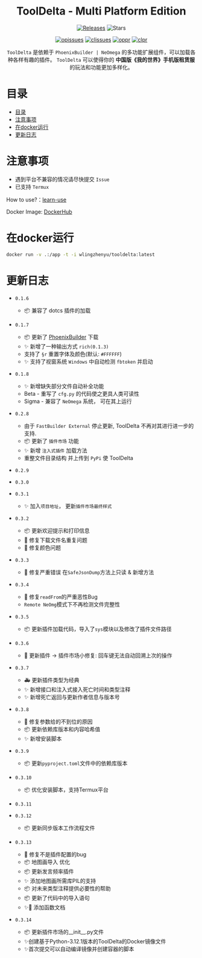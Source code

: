 <h1 align="center">ToolDelta - Multi Platform Edition</h1>
<p align="center">
  <a href="https://github.com/SuperScript-PRC/ToolDelta/releases"><img src="https://img.shields.io/github/v/release/SuperScript-PRC/ToolDelta?display_name=tag&sort=semver" alt="Releases"></a>
  <img src="https://img.shields.io/github/stars/SuperScript-PRC/ToolDelta.svg?style=falt" alt="Stars">
</p>

<p align="center">
  <a href="https://github.com/SuperScript-PRC/ToolDelta/issues"><img src="https://img.shields.io/github/issues/SuperScript-PRC/ToolDelta.svg?style=flat" alt="opissues"></a>
  <a href="https://github.com/SuperScript-PRC/ToolDelta/issues?q=is%3Aissue+is%3Aclosed"><img src="https://img.shields.io/github/issues-closed/SuperScript-PRC/ToolDelta.svg?style=flat&color=success" alt="clissues"></a>
  <a href="https://github.com/SuperScript-PRC/ToolDelta/pulls"><img src="https://img.shields.io/github/issues-pr/SuperScript-PRC/ToolDelta.svg?style=falt" alt="oppr"></a>
  <a href="https://github.com/SuperScript-PRC/ToolDelta/pulls?q=is%3Apr+is%3Aclosed"><img src="https://img.shields.io/github/issues-pr-closed/SuperScript-PRC/ToolDelta.svg?style=flat&color=success" alt="clpr"></a>
</p>

<p align="center">
  <code>ToolDelta</code> 是依赖于 <code>PhoenixBuilder | NeOmega</code> 的多功能扩展组件，可以加载各种各样有趣的插件。   
  <code>ToolDelta</code> 可以使得你的 <b>中国版《我的世界》手机版租赁服</b> 的玩法和功能更加多样化。
</p>

# 目录

- [目录](#目录)
- [注意事项](#注意事项)
- [在docker运行](#在docker运行)
- [更新日志](#更新日志)

# 注意事项

- 遇到平台不兼容的情况请尽快提交 `Issue`
- 已支持 `Termux`

How to use?：[learn-use](https://tooldelta-wiki.tblstudio.cn/learn-use.html)

Docker Image: [DockerHub](https://hub.docker.com/r/wlingzhenyu/tooldelta)

# 在docker运行

```bash
docker run -v .:/app -t -i wlingzhenyu/tooldelta:latest
```


# 更新日志

- `0.1.6`

  * 📦 兼容了 dotcs 插件的加载
- `0.1.7`

  * 📦 更新了 [PhoenixBuilder](https://github.com/LNSSPsd/PhoenixBuilder) 下载
  * ✨ 新增了一种输出方式 `rich(0.1.3)`
  * 支持了 `§r` 重置字体及颜色(默认: `#FFFFFF`)
  * ✨ 支持了视窗系统 `Windows` 中自动检测 `fbtoken` 并启动
- `0.1.8`

  * ✨ 新增缺失部分文件自动补全功能
  * Beta - 重写了 `cfg.py` 的代码使之更具人类可读性
  * Sigma - 兼容了 `NeOmega` 系统， 可在其上运行
- `0.2.8`

  * 由于 `FastBuilder External` 停止更新, ToolDelta 不再对其进行进一步的支持.
  * 📦 更新了 `插件市场` 功能
  * ✨ 新增 `注入式插件` 加载方法
  * 重整文件目录结构 并上传到 `PyPi` 使 ToolDelta
- `0.2.9`
- `0.3.0`
* `0.3.1`
  * ✨ 加入`项目地址`， 更新`插件市场最终样式`
* `0.3.2`

  * 📦 更新欢迎提示和打印信息
  * 🐛 修复下载文件名重复问题
  * 🐛 修复颜色问题
* `0.3.3`

  * 🐛 修复严重错误 在`SafeJsonDump`方法上只读 & 新增方法
* `0.3.4`

  * 🐛 修复`readFrom`的严重恶性Bug
  * `Remote NeOmg`模式下不再检测文件完整性
* `0.3.5`

  * 📦 更新插件加载代码，导入了`sys`模块以及修改了插件文件路径
* `0.3.6`

  * 🐛 更新插件 -> 插件市场小修复: 回车键无法自动回溯上次的操作
* `0.3.7`

  * 🚑 更新插件类型为经典
  * ✨ 新增接口和注入式接入死亡时间和类型注释
  * ✨ 新增死亡返回与更新作者信息与版本号
* `0.3.8`

  * 🐛 修复参数给的不到位的原因
  * 📦 更新依赖库版本和内容哈希值
  * ✨ 新增安装脚本
* `0.3.9`

  * 📦 更新`pyproject.toml`文件中的依赖库版本
* `0.3.10`

  * 📦 优化安装脚本，支持Termux平台
* `0.3.11`
* `0.3.12`

  * 📦 更新同步版本工作流程文件
* `0.3.13`

  * 🐛 修复不是插件配置的bug
  * 📦 地图画导入 优化
  * 📦 更新发言频率插件
  * ✨ 添加地图画所需库PIL的支持
  * 📦 对未来类型注释提供必要性的帮助
  * 📦 更新了代码中的导入语句
  * ✨📖 添加函数文档
* `0.3.14`
  * 📦 更新插件市场的__init__.py文件
  * ✨创建基于Python-3.12.1版本的ToolDelta的Docker镜像文件
  * ✨首次提交可以自动编译镜像并创建容器的脚本
